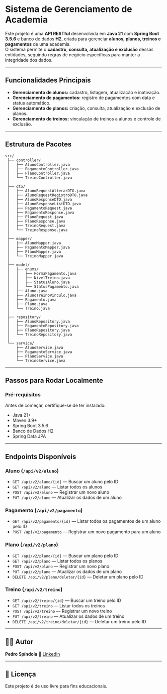 # Sistema de Gerenciamento de Academia

Este projeto é uma **API RESTful** desenvolvida em **Java 21** com **Spring Boot 3.5.6** e banco de dados **H2**, criada para gerenciar **alunos, planos, treinos e pagamentos** de uma academia.  
O sistema permite o **cadastro, consulta, atualização e exclusão** dessas entidades, seguindo regras de negócio específicas para manter a integridade dos dados.

---

## Funcionalidades Principais

- **Gerenciamento de alunos:** cadastro, listagem, atualização e inativação.  
- **Gerenciamento de pagamentos:** registro de pagamentos com data e status automático.  
- **Gerenciamento de planos:** criação, consulta, atualização e exclusão de planos.  
- **Gerenciamento de treinos:** vinculação de treinos a alunos e controle de exclusão.  

---

## Estrutura de Pacotes

```plaintext
src/
 ├── controller/
 │   ├── AlunoController.java
 │   ├── PagamentoController.java
 │   ├── PlanoController.java
 │   └── TreinoController.java
 │
 ├── dto/
 │   ├── AlunoRequestAlterarDTO.java
 │   ├── AlunoRequestRegistroDTO.java
 │   ├── AlunoResponseDTO.java
 │   ├── AlunoResponseListDTO.java
 │   ├── PagamentoRequest.java
 │   ├── PagamentoResponse.java
 │   ├── PlanoRequest.java
 │   ├── PlanoResponse.java
 │   ├── TreinoRequest.java
 │   └── TreinoResponse.java
 │
 ├── mapper/
 │   ├── AlunoMapper.java
 │   ├── PagamentoMapper.java
 │   ├── PlanoMapper.java
 │   └── TreinoMapper.java
 │
 ├── model/
 │   ├── enums/
 │   │   ├── FormaPagamento.java
 │   │   ├── NivelTreino.java
 │   │   ├── StatusAluno.java
 │   │   └── StatusPagamento.java
 │   ├── Aluno.java
 │   ├── AlunoTreinoVinculo.java
 │   ├── Pagamento.java
 │   ├── Plano.java
 │   └── Treino.java
 │
 ├── repository/
 │   ├── AlunoRepository.java
 │   ├── PagamentoRepository.java
 │   ├── PlanoRepository.java
 │   └── TreinoRepository.java
 │
 └── service/
     ├── AlunoService.java
     ├── PagamentoService.java
     ├── PlanoService.java
     └── TreinoService.java
```

---

## Passos para Rodar Localmente

### Pré-requisitos

Antes de começar, certifique-se de ter instalado:

* Java 21+
* Maven 3.9+
* Spring Boot 3.5.6
* Banco de Dados H2
* Spring Data JPA

---

## **Endpoints Disponíveis**

### **Aluno (`/api/v2/aluno`)**

* `GET /api/v2/aluno/{id}` — Buscar um aluno pelo ID
* `GET /api/v2/aluno` — Listar todos os alunos
* `POST /api/v2/aluno` — Registrar um novo aluno
* `PUT /api/v2/aluno` — Atualizar os dados de um aluno

### **Pagamento (`/api/v2/pagamento`)**

* `GET /api/v2/pagamento/{id}` — Listar todos os pagamentos de um aluno pelo ID
* `POST /api/v2/pagamento` — Registrar um novo pagamento para um aluno

### **Plano (`/api/v2/plano`)**

* `GET /api/v2/plano/{id}` — Buscar um plano pelo ID
* `GET /api/v2/plano` — Listar todos os planos
* `POST /api/v2/plano` — Registrar um novo plano
* `PUT /api/v2/plano` — Atualizar os dados de um plano
* `DELETE /api/v2/plano/deletar/{id}` — Deletar um plano pelo ID

### **Treino (`/api/v2/treino`)**

* `GET /api/v2/treino/{id}` — Buscar um treino pelo ID
* `GET /api/v2/treino` — Listar todos os treinos
* `POST /api/v2/treino` — Registrar um novo treino
* `PUT /api/v2/treino` — Atualizar os dados de um treino
* `DELETE /api/v2/treino/deletar/{id}` — Deletar um treino pelo ID


---

## 👨‍💻 Autor

**Pedro Spíndola**
🔗 [LinkedIn](https://www.linkedin.com/in/pedro-henrique-spindola?utm_source=share&utm_campaign=share_via&utm_content=profile&utm_medium=android_app)

---

## 📜 Licença

Este projeto é de uso livre para fins educacionais.
